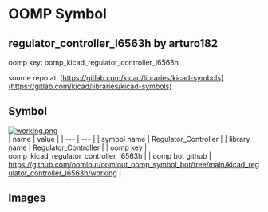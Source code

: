 # OOMP Symbol  
## regulator_controller_l6563h  by arturo182  
  
oomp key: oomp_kicad_regulator_controller_l6563h  
  
source repo at: [https://gitlab.com/kicad/libraries/kicad-symbols](https://gitlab.com/kicad/libraries/kicad-symbols)  
## Symbol  
  
[![working.png](working_600.png)](working.png)  
| name | value | 
| --- | --- | 
| symbol name | Regulator_Controller | 
| library name | Regulator_Controller | 
| oomp key | oomp_kicad_regulator_controller_l6563h | 
| oomp bot github | https://github.com/oomlout/oomlout_oomp_symbol_bot/tree/main/kicad_regulator_controller_l6563h/working | 
## Images  
